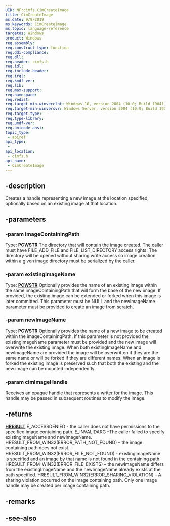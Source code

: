 ```yaml
---
UID: NF:cimfs.CimCreateImage
title: CimCreateImage
ms.date: 9/9/2019
ms.keywords: CimCreateImage
ms.topic: language-reference
targetos: Windows
product: Windows
req.assembly: 
req.construct-type: function
req.ddi-compliance: 
req.dll: 
req.header: cimfs.h
req.idl: 
req.include-header: 
req.irql: 
req.kmdf-ver: 
req.lib: 
req.max-support: 
req.namespace: 
req.redist: 
req.target-min-winverclnt: Windows 10, version 2004 (10.0; Build 19041)
req.target-min-winversvr: Windows Server, version 2004 (10.0; Build 19041)
req.target-type: 
req.type-library: 
req.umdf-ver: 
req.unicode-ansi: 
topic_type:
 - apiref
api_type:
 - 
api_location:
 - cimfs.h
api_name:
 - CimCreateImage
---
```


## -description
Creates a handle representing a new image at the location specified, optionally based on an existing image at that location.

## -parameters

### -param imageContainingPath
Type: **[PCWSTR](/windows/desktop/winprog/windows-data-types)**
The directory that will contain the image created. The caller must have FILE_ADD_FILE and FILE_LIST_DIRECTORY access rights. The directory will be opened without sharing write access so image creation within a given image directory must be serialized by the caller.

### -param existingImageName
Type: **[PCWSTR](/windows/desktop/winprog/windows-data-types)**
Optionally provides the name of an existing image within the same imageContainingPath that will form the base of the new image. If provided, the existing image can be extended or forked when this image is later committed. This parameter must be NULL and the newImageName parameter must be provided to create an image from scratch.

### -param newImageName
Type: **[PCWSTR](/windows/desktop/winprog/windows-data-types)**
Optionally provides the name of a new image to be created within the imageContainingPath. If this parameter is not provided the existingImageName parameter must be provided and the new image will overwrite the existing image. When both existingImageName and newImageName are provided the image will be overwritten if they are the same name or will be forked if they are different names.
When an image is forked the existing image is preserved such that both the existing and the new image can be mounted independently.

### -param cimImageHandle
Receives an opaque handle that represents a writer for the image. This handle may be passed in subsequent routines to modify the image.

## -returns
**[HRESULT](/windows/desktop/winprog/windows-data-types)**
E_ACCESSDENIED - the caller does not have permissions to the specified image containing path.
E_INVALIDARG –The caller failed to specify existingImageName and newImageName.
HRESULT_FROM_WIN32(ERROR_PATH_NOT_FOUND) – the image containing path does not exist.
HRESULT_FROM_WIN32(ERROR_FILE_NOT_FOUND) - existingImageName is specified and an image by that name is not found in the containing path.
HRESULT_FROM_WIN32(ERROR_FILE_EXISTS) – the newImageName differs from the existingImageName and the newImageName already exists at the path specified.
HRESULT_FROM_WIN32(ERROR_SHARING_VIOLATION) – A sharing violation occurred on the image containing path. Only one image handle may be created per image containing path.

## -remarks

## -see-also

